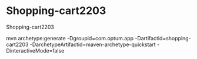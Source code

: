 # Shopping-cart2203
Shopping-cart2203

mvn archetype:generate -Dgroupid=com.optum.app -Dartifactid=shopping-cart2203 -DarchetypeArtifactid=maven-archetype-quickstart -DinteractiveMode=false
